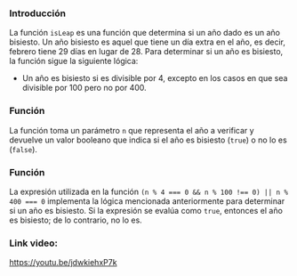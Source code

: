 ### Introducción
La función `isLeap` es una función que determina si un año dado es un año bisiesto. Un año bisiesto es aquel que tiene un día extra en el año, es decir, febrero tiene 29 días en lugar de 28. Para determinar si un año es bisiesto, la función sigue la siguiente lógica:
- Un año es bisiesto si es divisible por 4, excepto en los casos en que sea divisible por 100 pero no por 400.
### Función

La función toma un parámetro `n` que representa el año a verificar y devuelve un valor booleano que indica si el año es bisiesto (`true`) o no lo es (`false`).
### Función
La expresión utilizada en la función `(n % 4 === 0 && n % 100 !== 0) || n % 400 === 0` implementa la lógica mencionada anteriormente para determinar si un año es bisiesto. Si la expresión se evalúa como `true`, entonces el año es bisiesto; de lo contrario, no lo es.

### Link video:
https://youtu.be/jdwkiehxP7k
